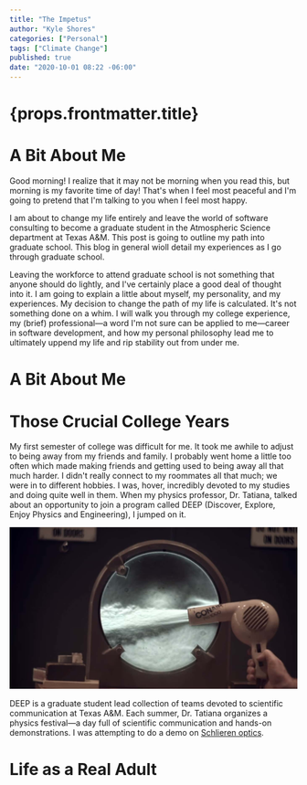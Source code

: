 ```yaml
---
title: "The Impetus"
author: "Kyle Shores"
categories: ["Personal"]
tags: ["Climate Change"]
published: true
date: "2020-10-01 08:22 -06:00"
---
```


<h1>{props.frontmatter.title}</h1>

# A Bit About Me
Good morning! I realize that it may not be morning when you read this, but morning is my favorite time of day!
That's when I feel most peaceful and I'm going to pretend that I'm talking to you when I feel most happy.

I am about to change my life entirely and leave the world of software consulting to become a graduate
student in the Atmospheric Science department at Texas A&M. This post is going to outline my path into graduate school. This blog in general wioll detail my experiences as I go through graduate school. 

Leaving the workforce to attend graduate school is not something that anyone should do lightly, 
and I've certainly place a good deal of thought into it. I am going to explain a little about myself,
my personality, and my experiences. My decision to change the path of my life is calculated. It's
not something done on a whim. I will walk you through my college experience, my (brief) 
professional&mdash;a word I'm not sure can be applied to me&mdash;career in software development, 
and how my personal philosophy lead me to ultimately uppend my life and rip stability out from under me.

# A Bit About Me

# Those Crucial College Years
My first semester of college was difficult for me. It took me awhile to adjust to being away from my friends and family. I probably went home a little too often which made making friends and getting used to being away all that much harder. I didn't really connect to my roommates all that much; we were in to different hobbies. I was, hover, incredibly devoted to my studies and doing quite well in them. When my physics professor, Dr. Tatiana, talked about an opportunity to join a program called DEEP (Discover, Explore, Enjoy Physics and Engineering), I jumped on it.


![](../../static/images/air-flow.jpg#lightbox=false;width=200px;float=left;margin-right=20px;)

DEEP is a graduate student lead collection of teams devoted to scientific communication at Texas A&M. Each summer, Dr. Tatiana organizes a physics festival—a day full of scientific communication and hands-on demonstrations. I was attempting to do a demo on [Schlieren optics](https://en.wikipedia.org/wiki/Schlieren_photography).

# Life as a Real Adult
